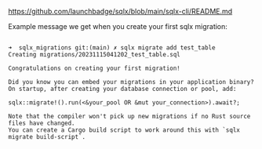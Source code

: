 https://github.com/launchbadge/sqlx/blob/main/sqlx-cli/README.md

Example message we get when you create your first sqlx migration:

```

➜  sqlx_migrations git:(main) ✗ sqlx migrate add test_table
Creating migrations/20231115041202_test_table.sql

Congratulations on creating your first migration!

Did you know you can embed your migrations in your application binary?
On startup, after creating your database connection or pool, add:

sqlx::migrate!().run(<&your_pool OR &mut your_connection>).await?;

Note that the compiler won't pick up new migrations if no Rust source files have changed.
You can create a Cargo build script to work around this with `sqlx migrate build-script`.

```
